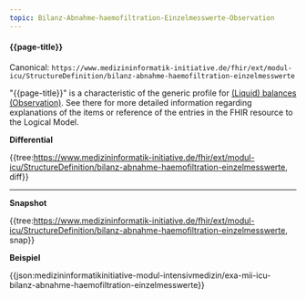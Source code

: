 ```yaml
---
topic: Bilanz-Abnahme-haemofiltration-Einzelmesswerte-Observation
---
```

#### {{page-title}}

Canonical:
```https://www.medizininformatik-initiative.de/fhir/ext/modul-icu/StructureDefinition/bilanz-abnahme-haemofiltration-einzelmesswerte```

"{{page-title}}" is a characteristic of the generic profile for [(Liquid) balances (Observation)](https://www.medizininformatik-initiative.de/fhir/ext/modul-icu/StructureDefinition/bilanz). See there for more detailed information regarding explanations of the items or reference of the entries in the FHIR resource to the Logical Model.

**Differential**

{{tree:https://www.medizininformatik-initiative.de/fhir/ext/modul-icu/StructureDefinition/bilanz-abnahme-haemofiltration-einzelmesswerte, diff}}

---

**Snapshot**

{{tree:https://www.medizininformatik-initiative.de/fhir/ext/modul-icu/StructureDefinition/bilanz-abnahme-haemofiltration-einzelmesswerte, snap}}

**Beispiel**

{{json:medizininformatikinitiative-modul-intensivmedizin/exa-mii-icu-bilanz-abnahme-haemofiltration-einzelmesswerte}}